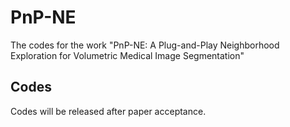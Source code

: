 # PnP-NE
The codes for the work "PnP-NE: A Plug-and-Play Neighborhood Exploration for Volumetric Medical Image Segmentation"


## Codes
Codes will be released after paper acceptance.
